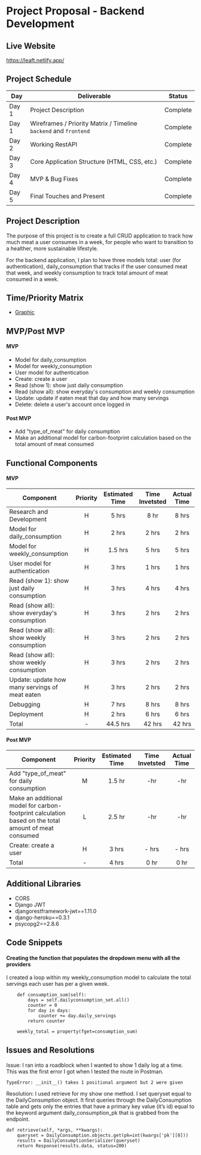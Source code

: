 # Project Proposal - Backend Development

## Live Website
https://leaft.netlify.app/

## Project Schedule

|  Day | Deliverable | Status
|---|---| ---|
|Day 1| Project Description | Complete
|Day 1| Wireframes / Priority Matrix / Timeline `backend` and `frontend`| Complete
|Day 2| Working RestAPI | Complete
|Day 3| Core Application Structure (HTML, CSS, etc.) | Complete
|Day 4| MVP & Bug Fixes | Complete
|Day 5| Final Touches and Present | Complete

## Project Description
The purpose of this project is to create a full CRUD application to track how much meat a user consumes in a week, for people who want to transition to a healther, more sustainable lifestyle.

For the backend application, I plan to have three models total: user (for authentication), daily_consumption that tracks if the user consumed meat that week, and weekly consumption to track total amount of meat consumed in a week. 


## Time/Priority Matrix 
- [Graphic](https://res.cloudinary.com/ds7vqqwb8/image/upload/v1600052787/Project%203%20-%20leaft/IMG_1542_gzw2vb.heic)


## MVP/Post MVP

#### MVP
- Model for daily_consumption
- Model for weekly_consumption
- User model for authentication
- Create: create a user
- Read (show 1): show just daily consumption
- Read (show all): show everyday's consumption and weekly consumption
- Update: update if eaten meat that day and how many servings
- Delete: delete a user's account once logged in 

#### Post MVP
- Add "type_of_meat" for daily consumption
- Make an additional model for carbon-footprint calculation based on the total amount of meat consumed 

## Functional Components

#### MVP
| Component | Priority | Estimated Time | Time Invetsted | Actual Time |
| --- | :---: |  :---: | :---: | :---: |
| Research and Development| H | 5 hrs | 8 hr | 8 hrs |
| Model for daily_consumption| H | 2 hrs | 2 hrs | 2 hrs |
| Model for weekly_consumption | H | 1.5 hrs | 5 hrs | 5 hrs |
| User model for authentication | H | 3 hrs | 1 hrs | 1 hrs |
| Read (show 1): show just daily consumption | H | 3 hrs | 4 hrs | 4 hrs |
| Read (show all): show everyday's consumption | H | 3 hrs | 2 hrs | 2 hrs |
| Read (show all): show weekly consumption | H | 3 hrs | 2 hrs | 2 hrs |
| Read (show all): show weekly consumption | H | 3 hrs | 2 hrs | 2 hrs |
| Update: update how many servings of meat eaten | H | 3 hrs | 2 hrs | 2 hrs |
| Debugging| H | 7 hrs | 8 hrs |  8 hrs |
| Deployment| H | 2 hrs | 6 hrs | 6 hrs |
| Total | - | 44.5 hrs | 42 hrs | 42 hrs |


#### Post MVP
| Component | Priority | Estimated Time | Time Invetsted | Actual Time |
| --- | :---: |  :---: | :---: | :---: |
| Add "type_of_meat" for daily consumption | M | 1.5 hr | -hr | -hr |
| Make an additional model for carbon-footprint calculation based on the total amount of meat consumed  | L | 2.5 hr | -hr | -hr |
| Create: create a user | H | 3 hrs | - hrs | - hrs |
| Total | - | 4 hrs | 0 hr | 0 hr |

## Additional Libraries
- CORS
- Django JWT
- djangorestframework-jwt==1.11.0
- django-heroku==0.3.1
- psycopg2==2.8.6


## Code Snippets
#### Creating the function that populates the dropdown menu with all the providers
I created a loop within my weekly_consumption model to calculate the total servings each user has per a given week.

```
    def consumption_sum(self):
        days = self.dailyconsumption_set.all()
        counter = 0
        for day in days:
            counter += day.daily_servings
        return counter

    weekly_total = property(fget=consumption_sum)
 ```


## Issues and Resolutions
 
####
Issue: I ran into a roadblock when I wanted to show 1 daily log at a time. This was the first error I got when I tested the route in Postman.
```
TypeError: __init__() takes 1 positional argument but 2 were given
```

Resolution: I used retrieve for my show one method. I set queryset equal to the DailyConsumption object.
It first queries through the DailyConsumption table and gets only the entries that have a primary key value (it’s id)
equal to the keyword argument daily_consumption_pk that is grabbed from the endpoint.
```
def retrieve(self, *args, **kwargs):
    queryset = DailyConsumption.objects.get(pk=int(kwargs['pk'][0]))
    results = DailyConsumptionSerializer(queryset)
    return Response(results.data, status=200)
```
